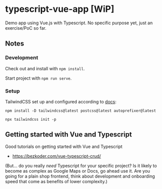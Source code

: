 # typescript-vue-app [WiP]
Demo app using Vue.js with Typescript. No specific purpose yet, just an exercise/PoC so far.

## Notes 
### Development
Check out and install with ```npm install```.

Start project with ```npm run serve```.

### Setup

TailwindCSS set up and configured according to [docs](https://tailwindcss.com/docs/guides/vue-3-vite):

```shell
npm install -D tailwindcss@latest postcss@latest autoprefixer@latest 

npx tailwindcss init -p
```

## Getting started with Vue and Typescript
Good tutorials on getting started with Vue and Typescript
- https://bezkoder.com/vue-typescript-crud/

(But... do you really _need_ Typescript for your specific project? Is it likely to become as complex as Google Maps or Docs, go ahead use it. Are you going for a plain shop frontend, think about development and onboarding speed that come as benefits of lower complexity.)
